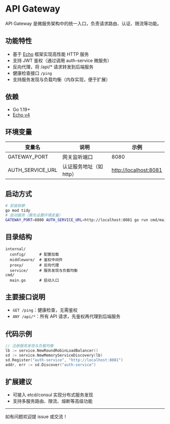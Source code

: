 # API Gateway

API Gateway 是微服务架构中的统一入口，负责请求路由、认证、限流等功能。

## 功能特性

- 基于 [Echo](https://echo.labstack.com/) 框架实现高性能 HTTP 服务
- 支持 JWT 鉴权（通过调用 auth-service 微服务）
- 反向代理，将 /api/\* 请求转发到后端服务
- 健康检查接口 `/ping`
- 支持服务发现与负载均衡（内存实现，便于扩展）

## 依赖

- Go 1.19+
- [Echo v4](https://github.com/labstack/echo)

## 环境变量

| 变量名           | 说明                    | 示例                    |
| ---------------- | ----------------------- | ----------------------- |
| GATEWAY_PORT     | 网关监听端口            | 8080                    |
| AUTH_SERVICE_URL | 认证服务地址（如 http） | <http://localhost:8081> |

## 启动方式

```bash
# 安装依赖
go mod tidy
# 启动服务（需先设置环境变量）
GATEWAY_PORT=8080 AUTH_SERVICE_URL=http://localhost:8081 go run cmd/main.go
```

## 目录结构

```
internal/
  config/      # 配置加载
  middleware/  # 鉴权中间件
  proxy/       # 反向代理
  service/     # 服务发现与负载均衡
cmd/
  main.go      # 启动入口
```

## 主要接口说明

- `GET /ping`：健康检查，无需鉴权
- `ANY /api/*`：所有 API 请求，先鉴权再代理到后端服务

## 代码示例

```go
// 注册服务发现与负载均衡
lb := service.NewRoundRobinLoadBalancer()
sd := service.NewMemoryServiceDiscovery(lb)
sd.Register("auth-service", "http://localhost:8081")
addr, err := sd.Discover("auth-service")
```

## 扩展建议

- 可接入 etcd/consul 实现分布式服务发现
- 支持多服务路由、限流、熔断等高级功能

---

如有问题欢迎提 issue 或交流！
